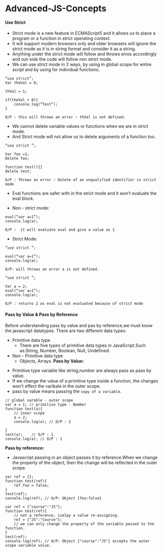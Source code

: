 # Advanced-JS-Concepts

#### Use Strict ####

- Strict mode is a new feature in ECMAScript5 and it allows us to place a program or a function in strict operating context.
- It will support modern browsers only and older browsers will ignore the strict mode as it is in string format and consider it as a string.
- Anything under the strict mode will follow and throws erros accordingly and out-side the code will follow non strict mode.
- We can use strict mode in 2 ways, by using in global scope for entire script and by using for individual functions.

```
“use strict”;
Var theVal = 0;

thVal = 1;

if(theVal > 0){
	console.log(“Test”);
}

O/P : this will throws an error : thVal is not defined.
```

- We cannot delete variable values or functions when we are in strict mode.
- And Strict mode will not allow us to delete arguments of a function too.

```
“use strict ”;

Var foo =1;
Delete foo;

function test(){}
delete test;

O/P : Throws an error : Delete of an unqualified identifier in strict mode
```

- Eval functions are safer with in the strict mode and it won’t evaluate the eval block.

- Non - strict mode: 

```
eval(“var a=1”);
console.log(a); 

O/P :  it will evaluate eval and give a value as 1
```
- Strict Mode:

```
“use strict ”;

eval(“var a=1”);
console.log(a);  

O/P: will throws an error a is not defined.
```

```
“use strict ”;

Var a = 2;
eval(“var a=1”);
console.log(a); 

O/P : returns 2 as eval is not evaluated because of strict mode

```

#### Pass by Value & Pass by Reference ####

Before understanding pass by value and pas by reference,we must know the javascript datatypes.
There are two different data types:
* Primitive data type
	* There are five types of primitive data types in JavaScript.Such as:String, Number, Boolean, Null, Undefined.
* Non - Primitive data type 
	* Objects, Arrays.
**Pass by Value:**
- Primitive type variable like string,number are always pass as pass by value.	
- If we change the value of a primitive type inside a function, the changes won't effect the varibale in the outer scope.
- pass by value means passing the `copy of a variable`.
```
// global varable - outer scope
var a = 1; // primitive type - Number
function test(a){
	// inner scope
	a = 2;	
	console.log(a); // O/P : 2

}
test(a);	// O/P : 1
console.log(a); // O/P : 1

```
**Pass by reference:**
- Javascript passing in an object passes it by reference.When we change the property of the object, then the change will be reflected in the outer scope.

```
var ref = {};
function test(ref){
	ref.foo = false;
}
test(ref);
console.log(ref); // O/P: Object {foo:false}
```

```
var ref = {"course":"JS"};
function test(ref){
	// not a reference, simlpy a value re-assigning.
	ref = {"JS":"Course"};	
	// we can only change the property of the variable passed to the function.
}
test(ref);
console.log(ref); // O/P: Object {"course":"JS"} accepts the outer scope variable value.
```

